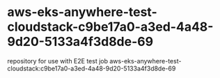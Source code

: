 # aws-eks-anywhere-test-cloudstack-c9be17a0-a3ed-4a48-9d20-5133a4f3d8de-69
repository for use with E2E test job aws-eks-anywhere-test-cloudstack:c9be17a0-a3ed-4a48-9d20-5133a4f3d8de-69
